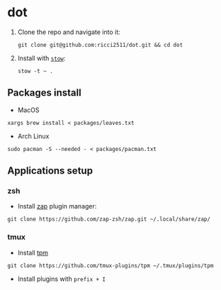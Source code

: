 # dot

1. Clone the repo and navigate into it:

   ```shell
   git clone git@github.com:ricci2511/dot.git && cd dot
   ```

2. Install with [`stow`](https://www.gnu.org/software/stow/):

   ```shell
   stow -t ~ .
   ```

## Packages install

- MacOS

```shell
xargs brew install < packages/leaves.txt
```

- Arch Linux

```shell
sudo pacman -S --needed - < packages/pacman.txt
```

## Applications setup

### zsh

- Install [zap](https://github.com/zap-zsh/zap) plugin manager:

```shell
git clone https://github.com/zap-zsh/zap.git ~/.local/share/zap/
```

### tmux

- Install [tpm](https://github.com/tmux-plugins/tpm)

```shell
git clone https://github.com/tmux-plugins/tpm ~/.tmux/plugins/tpm
```

- Install plugins with `prefix + I`
